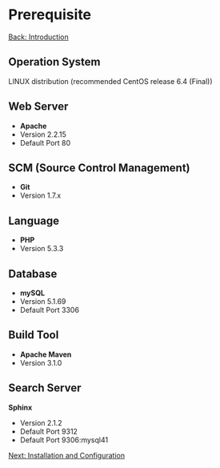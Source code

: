 Prerequisite
===
[Back: Introduction](../README.md)

Operation System
-----------
	
LINUX distribution (recommended CentOS release 6.4 (Final)) 

Web Server
-----------	

* **Apache** 
 * Version 2.2.15
 * Default Port	80

SCM (Source Control Management)
-------------------------------

* **Git**
 * Version 1.7.x

Language
---------
	
* **PHP**
 * Version 5.3.3

Database
---------

* **mySQL**
 * Version  5.1.69
 * Default Port 3306
	
Build Tool
---------

* **Apache Maven**
* Version 3.1.0
	 

Search Server
---------
**Sphinx**
* Version 2.1.2
* Default Port 9312
* Default Port 9306:mysql41

[Next: Installation and Configuration](install-configure.md)





